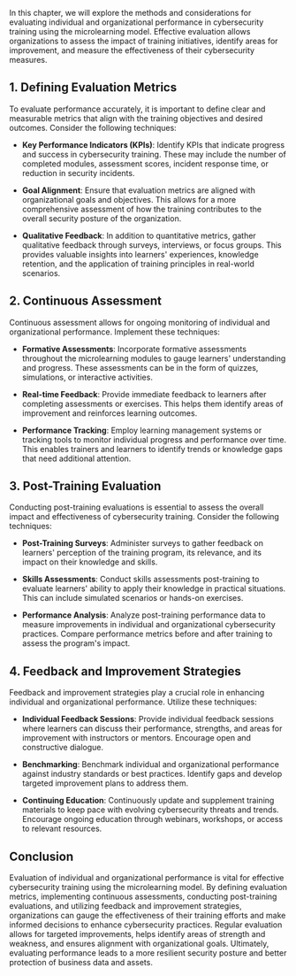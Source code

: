 
In this chapter, we will explore the methods and considerations for evaluating individual and organizational performance in cybersecurity training using the microlearning model. Effective evaluation allows organizations to assess the impact of training initiatives, identify areas for improvement, and measure the effectiveness of their cybersecurity measures.

**1. Defining Evaluation Metrics**
----------------------------------

To evaluate performance accurately, it is important to define clear and measurable metrics that align with the training objectives and desired outcomes. Consider the following techniques:

* **Key Performance Indicators (KPIs)**: Identify KPIs that indicate progress and success in cybersecurity training. These may include the number of completed modules, assessment scores, incident response time, or reduction in security incidents.

* **Goal Alignment**: Ensure that evaluation metrics are aligned with organizational goals and objectives. This allows for a more comprehensive assessment of how the training contributes to the overall security posture of the organization.

* **Qualitative Feedback**: In addition to quantitative metrics, gather qualitative feedback through surveys, interviews, or focus groups. This provides valuable insights into learners' experiences, knowledge retention, and the application of training principles in real-world scenarios.

**2. Continuous Assessment**
----------------------------

Continuous assessment allows for ongoing monitoring of individual and organizational performance. Implement these techniques:

* **Formative Assessments**: Incorporate formative assessments throughout the microlearning modules to gauge learners' understanding and progress. These assessments can be in the form of quizzes, simulations, or interactive activities.

* **Real-time Feedback**: Provide immediate feedback to learners after completing assessments or exercises. This helps them identify areas of improvement and reinforces learning outcomes.

* **Performance Tracking**: Employ learning management systems or tracking tools to monitor individual progress and performance over time. This enables trainers and learners to identify trends or knowledge gaps that need additional attention.

**3. Post-Training Evaluation**
-------------------------------

Conducting post-training evaluations is essential to assess the overall impact and effectiveness of cybersecurity training. Consider the following techniques:

* **Post-Training Surveys**: Administer surveys to gather feedback on learners' perception of the training program, its relevance, and its impact on their knowledge and skills.

* **Skills Assessments**: Conduct skills assessments post-training to evaluate learners' ability to apply their knowledge in practical situations. This can include simulated scenarios or hands-on exercises.

* **Performance Analysis**: Analyze post-training performance data to measure improvements in individual and organizational cybersecurity practices. Compare performance metrics before and after training to assess the program's impact.

**4. Feedback and Improvement Strategies**
------------------------------------------

Feedback and improvement strategies play a crucial role in enhancing individual and organizational performance. Utilize these techniques:

* **Individual Feedback Sessions**: Provide individual feedback sessions where learners can discuss their performance, strengths, and areas for improvement with instructors or mentors. Encourage open and constructive dialogue.

* **Benchmarking**: Benchmark individual and organizational performance against industry standards or best practices. Identify gaps and develop targeted improvement plans to address them.

* **Continuing Education**: Continuously update and supplement training materials to keep pace with evolving cybersecurity threats and trends. Encourage ongoing education through webinars, workshops, or access to relevant resources.

**Conclusion**
--------------

Evaluation of individual and organizational performance is vital for effective cybersecurity training using the microlearning model. By defining evaluation metrics, implementing continuous assessments, conducting post-training evaluations, and utilizing feedback and improvement strategies, organizations can gauge the effectiveness of their training efforts and make informed decisions to enhance cybersecurity practices. Regular evaluation allows for targeted improvements, helps identify areas of strength and weakness, and ensures alignment with organizational goals. Ultimately, evaluating performance leads to a more resilient security posture and better protection of business data and assets.
